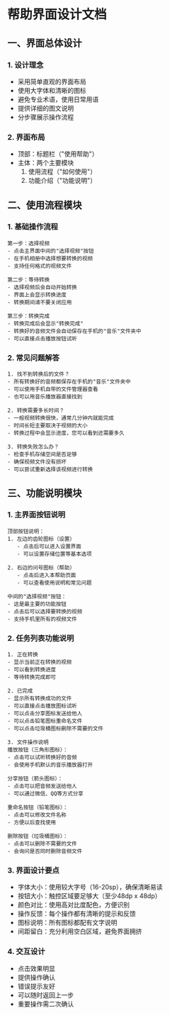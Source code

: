 # 帮助界面设计文档

## 一、界面总体设计

### 1. 设计理念
- 采用简单直观的界面布局
- 使用大字体和清晰的图标
- 避免专业术语，使用日常用语
- 提供详细的图文说明
- 分步骤展示操作流程

### 2. 界面布局
- 顶部：标题栏（"使用帮助"）
- 主体：两个主要模块
  1. 使用流程（"如何使用"）
  2. 功能介绍（"功能说明"）

## 二、使用流程模块

### 1. 基础操作流程
```
第一步：选择视频
- 点击主界面中间的"选择视频"按钮
- 在手机相册中选择想要转换的视频
- 支持任何格式的视频文件

第二步：等待转换
- 选择视频后会自动开始转换
- 界面上会显示转换进度
- 转换期间请不要关闭应用

第三步：转换完成
- 转换完成后会显示"转换完成"
- 转换好的音频文件会自动保存在手机的"音乐"文件夹中
- 可以直接点击播放按钮试听
```

### 2. 常见问题解答
```
1. 找不到转换后的文件？
- 所有转换好的音频都保存在手机的"音乐"文件夹中
- 可以使用手机自带的文件管理器查看
- 也可以用音乐播放器直接找到

2. 转换需要多长时间？
- 一般视频转换很快，通常几分钟内就能完成
- 时间长短主要取决于视频的大小
- 转换过程中会显示进度，您可以看到还需要多久

3. 转换失败怎么办？
- 检查手机存储空间是否足够
- 确保视频文件没有损坏
- 可以尝试重新选择该视频进行转换
```

## 三、功能说明模块

### 1. 主界面按钮说明
```
顶部按钮说明：
1. 左边的齿轮图标（设置）
   - 点击后可以进入设置界面
   - 可以设置存储位置等基本选项

2. 右边的问号图标（帮助）
   - 点击后进入本帮助页面
   - 可以查看使用说明和常见问题

中间的"选择视频"按钮：
- 这是最主要的功能按钮
- 点击后可以选择要转换的视频
- 支持手机里所有的视频文件
```

### 2. 任务列表功能说明
```
1. 正在转换
- 显示当前正在转换的视频
- 可以看到转换进度
- 等待转换完成即可

2. 已完成
- 显示所有转换成功的文件
- 可以直接点击播放图标试听
- 可以点击分享图标发送给他人
- 可以点击铅笔图标重命名文件
- 可以点击垃圾桶图标删除不需要的文件

3. 文件操作说明
播放按钮（三角形图标）：
- 点击可以试听转换好的音频
- 会使用手机默认的音乐播放器打开

分享按钮（箭头图标）：
- 点击可以把音频发送给他人
- 可以通过微信、QQ等方式分享

重命名按钮（铅笔图标）：
- 点击可以修改文件名称
- 方便以后查找使用

删除按钮（垃圾桶图标）：
- 点击可以删除不需要的文件
- 会询问是否同时删除音频文件
```

### 3. 界面设计要点
- 字体大小：使用较大字号（16-20sp），确保清晰易读
- 按钮大小：触控区域要足够大（至少48dp x 48dp）
- 颜色对比：使用高对比度配色，方便识别
- 操作反馈：每个操作都有清晰的提示和反馈
- 图标说明：所有图标都配有文字说明
- 间距留白：充分利用空白区域，避免界面拥挤

### 4. 交互设计
- 点击效果明显
- 提供操作确认
- 错误提示友好
- 可以随时返回上一步
- 重要操作需二次确认 